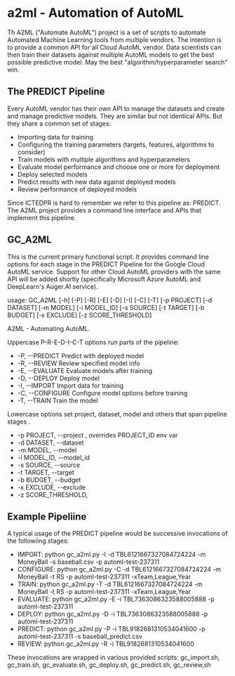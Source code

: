 # a2ml - Automation of AutoML
Th A2ML ("Automate AutoML") project is a set of scripts to automate Automated Machine Learning tools from multiple vendors. The intention is to provide a common API for all Cloud AutoML vendor.  Data scientists can then train their datasets against multiple
AutoML models to get the best possible predictive model.  May the best 
"algorithm/hyperparameter search" win.

## The PREDICT Pipeline
Every AutoML vendor has their own API to manage the datasets and create and
manage predictive models.  They are similar but not identical APIs.  But they share a
common set of stages:
* Importing data for training
* Configuring the training parameters (targets, features, algorithms to consider)
* Train models with multiple algorithms and hyperparameters
* Evaluate model performance and choose one or more for deployment
* Deploy selected models
* Predict results with new data against deployed models
* Review performance of deployed models 

Since ICTEDPR is hard to remember we refer to this pipeline as: PREDICT.  The A2ML
project provides a command line interface and APIs that implement this pipeline. 

## GC_A2ML

This is the current primary functional script.  It provides command line options
for each stage in the PREDICT Pipeline for the Google Cloud AutoML service.  Support for other Cloud AutoML providers with the same API will be added shortly (specifically Microsoft Azure AutoML and DeepLearn's Auger.AI service). 

usage: GC_A2ML [-h] [-P] [-R] [-E] [-D] [-I] [-C] [-T] [-p PROJECT]
               [-d DATASET] [-m MODEL] [-i MODEL_ID] [-s SOURCE] [-t TARGET]
               [-b BUDGET] [-x EXCLUDE] [-z SCORE_THRESHOLD]

A2ML - Automating AutoML. 
    
Uppercase P-R-E-D-I-C-T options run parts of the pipeline:
* -P, --PREDICT         Predict with deployed model
* -R, --REVIEW          Review specified model info
* -E, --EVALUATE        Evaluate models after training
* -D, --DEPLOY          Deploy model
* -I, --IMPORT          Import data for training
* -C, --CONFIGURE       Configure model options before training
* -T, --TRAIN           Train the model

Lowercase options set project, dataset, model and others that span pipeline stages .
* -p PROJECT, --project <Google Cloud project ID>, overrides PROJECT_ID env var
* -d DATASET, --dataset <Google Cloud dataset ID>
* -m MODEL, --model <Model name>
* -i MODEL_ID, --model_id <Model ID>
* -s SOURCE, --source <Source file path for loading dataset or prediction CSV>
* -t TARGET, --target <Target column from dataset>
* -b BUDGET, --budget <Max training time in seconds>
* -x EXCLUDE, --exclude <Excludes given columns from model>
* -z SCORE_THRESHOLD, <Score threshold for prediction>

## Example Pipeliine
A typical usage of the PREDICT pipeline would be successive invocations of the followiing stages:
* IMPORT: python gc_a2ml.py -I -d TBL6121667327084724224 -m MoneyBall -s baseball.csv -p automl-test-237311 
* CONFIGURE: python gc_a2ml.py -C -d TBL6121667327084724224 -m MoneyBall -t RS -p automl-test-237311 -xTeam,League,Year
* TRAIN: python gc_a2ml.py -T -d TBL6121667327084724224 -m MoneyBall -t RS -p automl-test-237311 -xTeam,League,Year
* EVALUATE: python gc_a2ml.py -E -i TBL7363086323588005888  -p automl-test-237311 
* DEPLOY: python gc_a2ml.py -D -i TBL7363086323588005888 -p automl-test-237311 
* PREDICT: python gc_a2ml.py -P -i TBL9182681310534041600  -p automl-test-237311 -s baseball_predict.csv
* REVIEW: python gc_a2ml.py -R -i TBL9182681310534041600  

These invocations are wrapped in various provided scripts: gc_import.sh, gc_train.sh, gc_evaluate.sh, gc_deploy.sh, gc_predict.sh, gc_review,sh